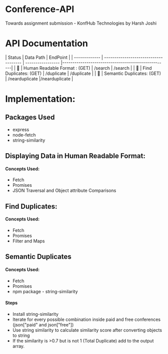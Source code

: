 # Conference-API
Towards assignment submission - KonfHub Technologies by Harsh Joshi

# API Documentation
| Status        | Data                                           Path        | EndPoint						  |
| ------------- | -------------------------------------  | ----------------- |----------------------------------------------------|
| :green_heart: | Human Readable Format : (GET)          | /search           | /search                                            |
| :green_heart: | Find Duplicates: (GET)                 | /duplicate        | /duplicate                                         |
| :green_heart: | Semantic Duplicates: (GET)             | /nearduplicate    |/nearduplicate                                      |

# Implementation: 

## Packages Used
* express
* node-fetch
* string-similarity

## Displaying Data in Human Readable Format:
#### Concepts Used:
* Fetch
* Promises
* JSON Traversal and Object attribute Comparisons

## Find Duplicates:
#### Concepts Used:
* Fetch
* Promises
* Filter and Maps


## Semantic Duplicates
#### Concepts Used:
* Fetch
* Promises
* npm package - string-similarity

#### Steps
* Install string-similarity
* Iterate for every possible combination inside paid and free conferences (json["paid" and json["free"])
* Use string similarity to calculate similarity score after converting objects to string 
* If the similarity is >0.7 but is not 1 (Total Duplicate) add to the output array.


